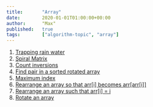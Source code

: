 ```yaml
---
title:       "Array"
date:        2020-01-01T01:00:00+00:00
author:      "Max"
published:   true
tags:        ["algorithm-topic", "array"]
---
```


1. [Trapping rain water](../../question/2020_06_10_array_trapping_rain_water)
2. [Spiral Matrix](../../question/2020_06_10_array_spiral_matrix)
3. [Count inversions](../../question/2020_06_11_array_count_inversions_in_an_array)
4. [Find pair in a sorted rotated array](../../question/2020_06_11_array_find_pair_in_a_sorted_rotated_array)
5. [Maximum index](../../question/2020_06_11_array_maximum_index)
6. [Rearrange an array so that arr[i] becomes arr[arr[i]]](../../question/2020_06_11_rearrange-given-array-place)
7. [Rearrange an array such that arr[i] = i](../../question/2020_06_11_rearrange-array-arri)
8. [Rotate an array](../../question/2020_06_11_array_rotate_an_array)
